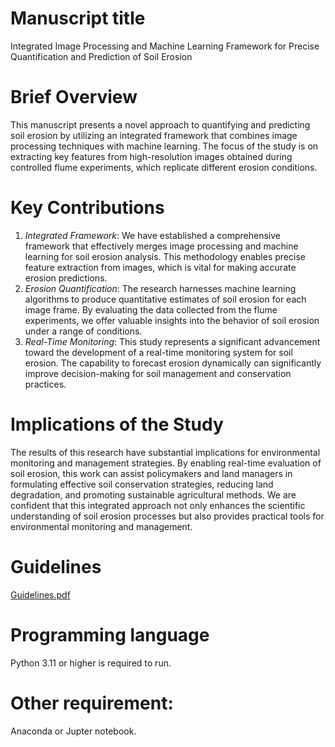 # Manuscript title
Integrated Image Processing and Machine Learning Framework for Precise Quantification and Prediction of Soil Erosion

# Brief Overview

This manuscript presents a novel approach to quantifying and predicting soil erosion by utilizing an integrated framework that combines image processing techniques with machine learning. The focus of the study is on extracting key features from high-resolution images obtained during controlled flume experiments, which replicate different erosion conditions.

# Key Contributions

1. *Integrated Framework*: We have established a comprehensive framework that effectively merges image processing and machine learning for soil erosion analysis. This methodology enables precise feature extraction from images, which is vital for making accurate erosion predictions.
2. *Erosion Quantification*: The research harnesses machine learning algorithms to produce quantitative estimates of soil erosion for each image frame. By evaluating the data collected from the flume experiments, we offer valuable insights into the behavior of soil erosion under a range of conditions.
3. *Real-Time Monitoring*: This study represents a significant advancement toward the development of a real-time monitoring system for soil erosion. The capability to forecast erosion dynamically can significantly improve decision-making for soil management and conservation practices.

# Implications of the Study

The results of this research have substantial implications for environmental monitoring and management strategies. By enabling real-time evaluation of soil erosion, this work can assist policymakers and land managers in formulating effective soil conservation strategies, reducing land degradation, and promoting sustainable agricultural methods.
We are confident that this integrated approach not only enhances the scientific understanding of soil erosion processes but also provides practical tools for environmental monitoring and management.

# Guidelines

[Guidelines.pdf](https://github.com/user-attachments/files/17460216/Guidelines.pdf)

# Programming language
Python 3.11 or higher is required to run.

# Other requirement:
Anaconda or Jupter notebook.


